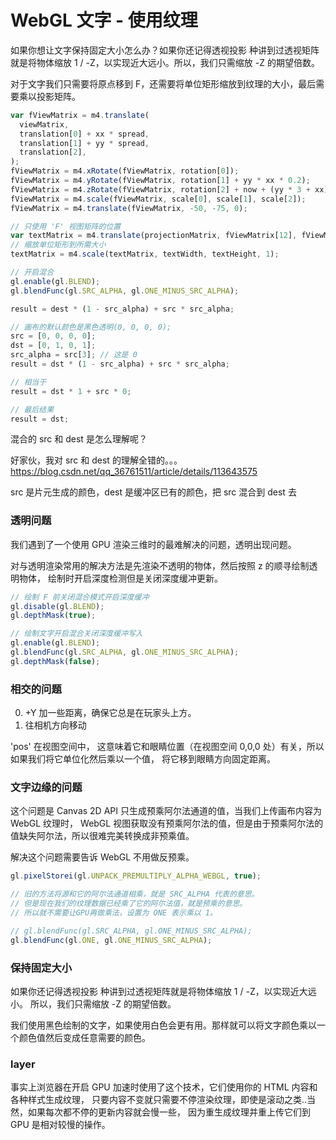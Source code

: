 # WebGL 文字 - 使用纹理

如果你想让文字保持固定大小怎么办？如果你还记得透视投影 种讲到过透视矩阵就是将物体缩放 1 / -Z，以实现近大远小。所以，我们只需缩放 -Z 的期望倍数。

对于文字我们只需要将原点移到 F，还需要将单位矩形缩放到纹理的大小，最后需要乘以投影矩阵。

```js
var fViewMatrix = m4.translate(
  viewMatrix,
  translation[0] + xx * spread,
  translation[1] + yy * spread,
  translation[2],
);
fViewMatrix = m4.xRotate(fViewMatrix, rotation[0]);
fViewMatrix = m4.yRotate(fViewMatrix, rotation[1] + yy * xx * 0.2);
fViewMatrix = m4.zRotate(fViewMatrix, rotation[2] + now + (yy * 3 + xx) * 0.1);
fViewMatrix = m4.scale(fViewMatrix, scale[0], scale[1], scale[2]);
fViewMatrix = m4.translate(fViewMatrix, -50, -75, 0);

// 只使用 'F' 视图矩阵的位置
var textMatrix = m4.translate(projectionMatrix, fViewMatrix[12], fViewMatrix[13], fViewMatrix[14]);
// 缩放单位矩形到所需大小
textMatrix = m4.scale(textMatrix, textWidth, textHeight, 1);
```

```js
// 开启混合
gl.enable(gl.BLEND);
gl.blendFunc(gl.SRC_ALPHA, gl.ONE_MINUS_SRC_ALPHA);

result = dest * (1 - src_alpha) + src * src_alpha;

// 画布的默认颜色是黑色透明(0, 0, 0, 0);
src = [0, 0, 0, 0];
dst = [0, 1, 0, 1];
src_alpha = src[3]; // 这是 0
result = dst * (1 - src_alpha) + src * src_alpha;

// 相当于
result = dst * 1 + src * 0;

// 最后结果
result = dst;
```

混合的 src 和 dest 是怎么理解呢？

好家伙，我对 src 和 dest 的理解全错的。。。
https://blog.csdn.net/qq_36761511/article/details/113643575

src 是片元生成的颜色，dest 是缓冲区已有的颜色，把 src 混合到 dest 去

### 透明问题

我们遇到了一个使用 GPU 渲染三维时的最难解决的问题，透明出现问题。

对与透明渲染常用的解决方法是先渲染不透明的物体，然后按照 z 的顺寻绘制透明物体， 绘制时开启深度检测但是关闭深度缓冲更新。

```js
// 绘制 F 前关闭混合模式开启深度缓冲
gl.disable(gl.BLEND);
gl.depthMask(true);

// 绘制文字开启混合关闭深度缓冲写入
gl.enable(gl.BLEND);
gl.blendFunc(gl.SRC_ALPHA, gl.ONE_MINUS_SRC_ALPHA);
gl.depthMask(false);
```

### 相交的问题

0. +Y 加一些距离，确保它总是在玩家头上方。
1. 往相机方向移动

'pos' 在视图空间中， 这意味着它和眼睛位置（在视图空间 0,0,0 处）有关，所以如果我们将它单位化然后乘以一个值， 将它移到眼睛方向固定距离。

### 文字边缘的问题

这个问题是 Canvas 2D API 只生成预乘阿尔法通道的值，当我们上传画布内容为 WebGL 纹理时， WebGL 视图获取没有预乘阿尔法的值，但是由于预乘阿尔法的值缺失阿尔法，所以很难完美转换成非预乘值。

解决这个问题需要告诉 WebGL 不用做反预乘。

```js
gl.pixelStorei(gl.UNPACK_PREMULTIPLY_ALPHA_WEBGL, true);

// 旧的方法将源和它的阿尔法通道相乘，就是 SRC_ALPHA 代表的意思。
// 但是现在我们的纹理数据已经乘了它的阿尔法值，就是预乘的意思。
// 所以就不需要让GPU再做乘法，设置为 ONE 表示乘以 1。

// gl.blendFunc(gl.SRC_ALPHA, gl.ONE_MINUS_SRC_ALPHA);
gl.blendFunc(gl.ONE, gl.ONE_MINUS_SRC_ALPHA);
```

### 保持固定大小

如果你还记得透视投影 种讲到过透视矩阵就是将物体缩放 1 / -Z，以实现近大远小。
所以，我们只需缩放 -Z 的期望倍数。

我们使用黑色绘制的文字，如果使用白色会更有用。那样就可以将文字颜色乘以一个颜色值然后变成任意需要的颜色。

### layer

事实上浏览器在开启 GPU 加速时使用了这个技术，它们使用你的 HTML 内容和各种样式生成纹理， 只要内容不变就只需要不停渲染纹理，即使是滚动之类..当然，如果每次都不停的更新内容就会慢一些， 因为重生成纹理并重上传它们到 GPU 是相对较慢的操作。
